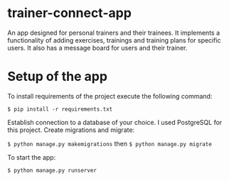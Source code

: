 # trainer-connect-app
An app designed for personal trainers and their trainees. It implements a functionality of adding exercises, trainings and training plans for specific users. It also has a message board for users and their trainer.


# Setup of the app
To install requirements of the project execute the following command:

`$ pip install -r requirements.txt`

Establish connection to a database of your choice. I used PostgreSQL for this project.
Create migrations and migrate:

`$ python manage.py makemigrations` then `$ python manage.py migrate`

To start the app:

`$ python manage.py runserver`